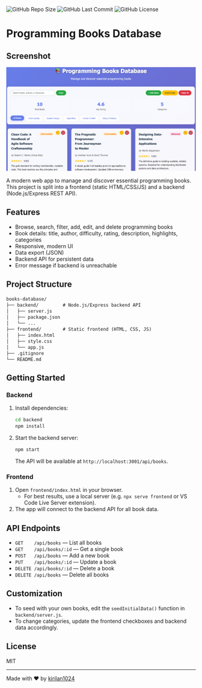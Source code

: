 


![GitHub Repo Size](https://img.shields.io/github/repo-size/kirilan1024/books-database)
![GitHub Last Commit](https://img.shields.io/github/last-commit/kirilan1024/books-database)
![GitHub License](https://img.shields.io/github/license/kirilan1024/books-database)

# Programming Books Database
## Screenshot


<p align="center">
   <img src="screenshot.png" alt="App Screenshot" width="700"/>
</p>


A modern web app to manage and discover essential programming books. This project is split into a frontend (static HTML/CSS/JS) and a backend (Node.js/Express REST API).

## Features
- Browse, search, filter, add, edit, and delete programming books
- Book details: title, author, difficulty, rating, description, highlights, categories
- Responsive, modern UI
- Data export (JSON)
- Backend API for persistent data
- Error message if backend is unreachable

## Project Structure
```
books-database/
├── backend/         # Node.js/Express backend API
│   ├── server.js
│   ├── package.json
│   └── ...
├── frontend/        # Static frontend (HTML, CSS, JS)
│   ├── index.html
│   ├── style.css
│   └── app.js
├── .gitignore
└── README.md
```

## Getting Started

### Backend
1. Install dependencies:
   ```sh
   cd backend
   npm install
   ```
2. Start the backend server:
   ```sh
   npm start
   ```
   The API will be available at `http://localhost:3001/api/books`.

### Frontend
1. Open `frontend/index.html` in your browser.
   - For best results, use a local server (e.g. `npx serve frontend` or VS Code Live Server extension).
2. The app will connect to the backend API for all book data.

## API Endpoints
- `GET    /api/books`         — List all books
- `GET    /api/books/:id`     — Get a single book
- `POST   /api/books`         — Add a new book
- `PUT    /api/books/:id`     — Update a book
- `DELETE /api/books/:id`     — Delete a book
- `DELETE /api/books`         — Delete all books

## Customization
- To seed with your own books, edit the `seedInitialData()` function in `backend/server.js`.
- To change categories, update the frontend checkboxes and backend data accordingly.

## License
MIT

---

Made with ❤️ by [kirilan1024](https://github.com/kirilan1024)
